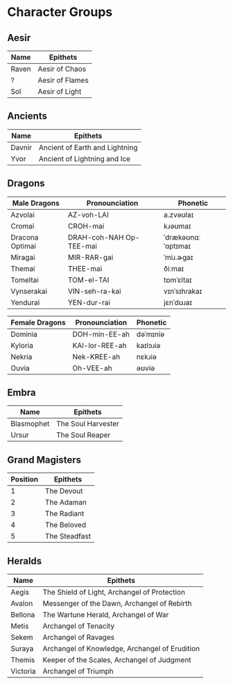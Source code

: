 # Character Groups

## Aesir

|       Name |           Epithets |
| ---------- | ------------------ |
|      Raven |     Aesir of Chaos |
|          ? |    Aesir of Flames |
|        Sol |     Aesir of Light |

## Ancients

|   Name |                       Epithets |
| ------ | ------------------------------ |
| Davnir | Ancient of Earth and Lightning |
|   Yvor |   Ancient of Lightning and Ice |

## Dragons

| Male Dragons    | Pronounciation          | Phonetic            |
| --------------- | ----------------------- | ------------------- |
| Azvolai         | AZ-voh-LAI              | a.zvəʊlaɪ           |
| Cromai          | CROH-mai                | kɹəʊmaɪ             |
| Dracona Optimai | DRAH-coh-NAH Op-TEE-mai | ˈdrækəʊnɑː ˈɑptɪmaɪ |
| Miragai         | MIR-RAR-gai             | ˈmiɹ.ɚgaɪ           |
| Themai          | THEE-mai                | ðiːmaɪ              |
| Tomeltai        | TOM-el-TAI              | tɒmˈɛltaɪ           |
| Vynserakai      | VIN-seh-ra-kai          | vɪnˈsɪhɾakaɪ        |
| Yendurai        | YEN-dur-rai             | jɛnˈdʊɹaɪ           |

| Female Dragons | Pronounciation | Phonetic |
| -------------- | -------------- | -------- |
| Dominia        | DOH-min-EE-ah  | dəˈmɪniə |
| Kyloria        | KAI-lor-REE-ah | kaɪlɔɹiə |
| Nekria         | Nek-KREE-ah    | nɛkɹiə   |
| Ouvia          | Oh-VEE-ah      | əʊviə    |

## Embra

|       Name |           Epithets |
| ---------- | ------------------ |
| Blasmophet | The Soul Harvester |
|      Ursur |    The Soul Reaper |

## Grand Magisters

| Position |       Epithets |
| -------- | -------------- |
|        1 |     The Devout |
|        2 |     The Adaman |
|        3 |    The Radiant |
|        4 |    The Beloved |
|        5 |  The Steadfast |

## Heralds

|     Name |                                           Epithets |
| -------- | -------------------------------------------------- |
|    Aegis |       The Shield of Light, Archangel of Protection |
|   Avalon |        Messenger of the Dawn, Archangel of Rebirth |
|  Bellona |               The Wartune Herald, Archangel of War |
|    Metis |                              Archangel of Tenacity |
|    Sekem |                               Archangel of Ravages |
|   Suraya |     Archangel of Knowledge, Archangel of Erudition |
|   Themis |        Keeper of the Scales, Archangel of Judgment |
| Victoria |                               Archangel of Triumph |
